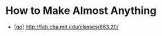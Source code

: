 # How to Make Almost Anything

- [[go]] http://fab.cba.mit.edu/classes/863.20/


[//begin]: # "Autogenerated link references for markdown compatibility"
[go]: go "Go"
[//end]: # "Autogenerated link references"